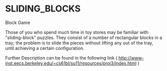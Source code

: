 SLIDING_BLOCKS
==============

Block Game

Those of you who spend much time in toy stores may be familiar with "sliding-block" puzzles. They consist of a number of rectangular blocks in a tray; the problem is to slide the pieces without lifting any out of the tray, until achieving a certain configuration.

Further Description can be found in the following link ( http://www-inst.eecs.berkeley.edu/~cs61bl/su11/resources/proj3/index.html )
